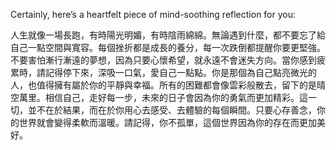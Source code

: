 Certainly, here’s a heartfelt piece of mind-soothing reflection for you:

人生就像一場長跑，有時陽光明媚，有時陰雨綿綿。無論遇到什麼，都不要忘了給自己一點空間與寬容。每個挫折都是成長的養分，每一次跌倒都提醒你要更堅強。不要害怕漸行漸遠的夢想，因為只要心懷希望，就永遠不會迷失方向。當你感到疲累時，請記得停下來，深吸一口氣，愛自己一點點。你是那個為自己點亮微光的人，也值得擁有屬於你的平靜與幸福。所有的困難都會像雲彩般散去，留下的是晴空萬里。相信自己，走好每一步，未來的日子會因為你的勇氣而更加精彩。這一切，並不在於結果，而在於你用心去感受、去體驗的每個瞬間。只要心存善念，你的世界就會變得柔軟而溫暖。請記得，你不孤單，這個世界因為你的存在而更加美好。